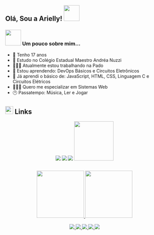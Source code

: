 <h2> Olá, Sou a Arielly! <img src="https://i.picasion.com/pic91/c054d44d5a998705a37d22af9fbb0022.gif" width="50"></h2>

<h3><img src="https://media.tenor.com/images/ca04fa4a620d53abb7913a936b5346e7/tenor.gif" width="50"> Um pouco sobre mim...</h3> 

- 🦋 Tenho 17 anos
- 📓 Estudo no Colégio Estadual Maestro Andréa Nuzzi
- 👩🏻‍💼 Atualmente estou trabalhando na Pado
- 🌱 Estou aprendendo: DevOps Básicos e Circuitos Eletrônicos
- 🦉 Já aprendi o básico de: JavaScript, HTML, CSS, Linguagem C e Circuitos Elétricos
- 👩🏻‍💻 Quero me especializar em Sistemas Web
- 🕐 Passatempo: Música, Ler e Jogar

<h2><img src="https://media0.giphy.com/media/rtRflhLVzbNWU/giphy.gif" width="25"> Links</h2>

<div align="center">
  <a href="https://www.instagram.com/arydalex/"><img src="https://img.shields.io/badge/Instagram-9400D3?style=for-the-badge&logo=instagram&logoColor=white"></a>
  <a><img src="https://img.shields.io/badge/arielly.dalexandre.2004@gmail.com-D14836?style=for-the-badge&logo=gmail&logoColor=white"></a>
  <a href="https://www.linkedin.com/in/arielly-d-alexandre-b5a3aa1a6/"><img src="https://img.shields.io/badge/LinkedIn-0077B5?style=for-the-badge&logo=linkedin&logoColor=white"></a>
  <a href="https://github.com/AryDalex"><img src="https://img.shields.io/github/followers/AryDalex?label=follow&style=social" width="125em"></a>
</div>

<h2></h2>

<div align="center">
  <a href="https://github.com/arydalex">
  <img height="150em" src="https://github-readme-stats.vercel.app/api?username=AryDalex&show_icons=true&theme=dracula&include_all_commits=true&count_private=true"/>
  <img height="150em" src="https://github-readme-stats.vercel.app/api/top-langs/?username=AryDalex&layout=compact&langs_count=7&theme=dracula"/>
</div><br>
  
<div align="center">
  <img src="https://img.shields.io/badge/JavaScript-323330?style=for-the-badge&logo=javascript&logoColor=F7DF1E">
  <img src="https://img.shields.io/badge/Node.js-43853D?style=for-the-badge&logo=node.js&logoColor=white">
  <img src="https://img.shields.io/badge/HTML5-E34F26?style=for-the-badge&logo=html5&logoColor=white">
  <img src="https://img.shields.io/badge/CSS3-1572B6?style=for-the-badge&logo=css3&logoColor=white">
  <img src="https://img.shields.io/badge/C-00599C?style=for-the-badge&logo=c&logoColor=white">
</div>
  
<!--
Fontes:
  https://github.com/rafaballerini/PerfilGithub
  https://www.youtube.com/watch?v=TsaLQAetPLU
  https://picasion.com/
-->
